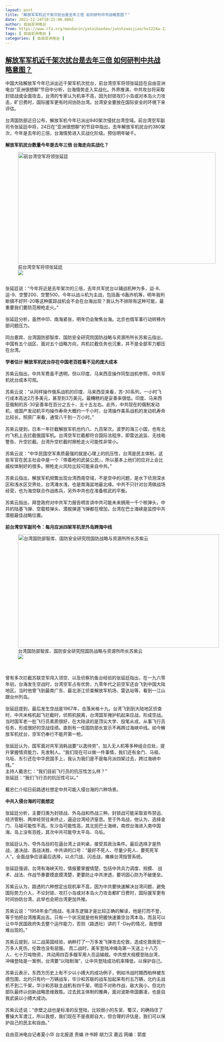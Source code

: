 ```yaml
---
layout: post
title: "解放军军机近千架次扰台是去年三倍 如何研判中共战略意图？"
date: 2021-12-24T10:21:00.000Z
author: 自由亚洲电台
from: https://www.rfa.org/mandarin/yataibaodao/junshiwaijiao/hx1224a-12242021052001.html
tags: [ 自由亚洲电台 ]
categories: [ 自由亚洲电台 ]
---
```

<!--1640341260000-->
[解放军军机近千架次扰台是去年三倍 如何研判中共战略意图？](https://www.rfa.org/mandarin/yataibaodao/junshiwaijiao/hx1224a-12242021052001.html)
------

<div>
<p>中国大陆解放军今年已派出近千架军机次扰台，前台湾空军将领张延廷在自由亚洲电台“亚洲很想聊”节目中分析，台海情势走入实战化。外界推演，中共攻台将采取封锁战或全面攻击，台湾的专家认为机率不高，因为封锁攻打小岛或对本岛火力攻击，旷日费时，国际援军更有时间协防台湾。台湾安全要放在国际安全的环境下来评估。<br/><br/>台湾国防部近日公布，解放军机今年已派出940架次侵扰台湾空域。前台湾空军副司令张延廷中将，24日在“亚洲很想聊”的节目中指出，去年解放军机扰台约380架次，今年是去年的三倍，台海情势进入实战化阶级。预估明年破千。<br/><br/><strong>解放军机扰台数量今年是去年三倍 台海走向实战化？</strong><br/><figure class="image-richtext image-inline captioned" style="width:622px;"><img alt="前台湾空军将领张延廷" height="350" src="https://www.rfa.org/mandarin/yataibaodao/junshiwaijiao/hx1224a-12242021052001.html/2.jpg/@@images/76caecf7-6970-4486-a0ca-92d94cf3e490.jpeg" title="2" width="622"/><figcaption class="image-caption">前台湾空军将领张延廷</figcaption><small></small><div id="zoomattribute"><a data-caption="前台湾空军将领张延廷" data-fancybox="" href="https://www.rfa.org/mandarin/yataibaodao/junshiwaijiao/hx1224a-12242021052001.html/2.jpg" id="single_image" title="前台湾空军将领张延廷"><img src="/++plone++rfa-resources/img/icon-zoom.png"/></a></div></figure><br/>张延廷说：“今年将近是去年架次的三倍，去年共军扰台以辅战机种为多，运-8、运-9、空警200、空警500，今年以战斗机为主战，包括轰-6轰炸机等，明年我判断搞不好歼-20等这种匿踪战机会不会在台海出现？我认为不排除有这种可能，最重要我们要防范擦枪走火。”<br/><br/>张延廷分析，虽然中印、南海紧张，明年仍会聚焦台海。北京也借军事行动转移内部问题压力。<br/><br/>同台嘉宾、台湾国防部智库、国防安全研究院国防战略与资源所所长苏紫云指出，中国有五个战区、面对五个战略方向，共机拦截任务也沉重，并不是全部军力都压在台湾。<br/><br/><strong>学者估计 解放军机扰台存在中国老百姓看不见的庞大成本</strong><br/><br/>苏紫云指出，中共军费虽不透明，但以印度、马来西亚操作同型战机参照，中共军机扰台成本可观。<br/><br/>苏紫云说：“从同样操作俄系战机的印度、马来西亚来看，苏-30系列，一小时飞行成本高达2万多美元，甚至到3万美元。最糟糕的是妥善率很低。印度、马来西亚俄制的苏-30妥善率在百分之五十、五十五左右。此外，中共现在的俄制发动机，或国产发动机平均操作寿命大概约一千小时，台湾操作美系战机的发动机寿命比较长，照原厂来看，通常八千到一万小时。”<br/><br/>苏紫云提到，日本一年拦截解放军机也约八、九百架次。波罗的海三小国，也有北约飞机上去拦截俄国军机。台湾空军拦截都符合国际法程序，即雷达追监、无线电警告、升空拦截。台湾升空栏截时擦枪走火可能性非常小。<br/><br/>苏紫云说：“中华民国空军素质最强的就是心理上的抗压性，台湾是民主体制，这些军官在民主社会中是一个『带着枪的武装公民』，所以基本上他们的应对上会比威权体制好的很多。擦枪走火风险比较可能来自中共。”<br/><br/>苏紫云指出，解放军机频繁出现台湾西南空域，不是空中的问题，是水下侦测深水区和浅水区交界处，台湾滩水浅，也是南海盆地最北缘。中共不只针对台湾做战场经营，也为海空联合作战练兵，另外中共也在准备核武的平衡。<br/><br/>苏紫云指出，拜登政府对中共军力报告明言讲中共可能未来拥用一千个核弹头，中共的陆基飞弹、空载核弹头、潜舰弹道飞弹都在增加，台湾在巴士海峡是监控中共潜舰最佳战略位置。<br/><br/><strong>前台湾空军副司令：每月应派四架军机至外岛跨海中线</strong></p><p><figure class="image-richtext image-inline captioned" style="width:633px;"><img alt="台湾国防部智库、国防安全研究院国防战略与资源所所长苏紫云" height="356" src="https://www.rfa.org/mandarin/yataibaodao/junshiwaijiao/hx1224a-12242021052001.html/3.jpg/@@images/953fbc9d-8a79-47f5-b397-e60a5fb5f20f.jpeg" title="3" width="633"/><figcaption class="image-caption">台湾国防部智库、国防安全研究院国防战略与资源所所长苏紫云</figcaption><small></small><div id="zoomattribute"><a data-caption="台湾国防部智库、国防安全研究院国防战略与资源所所长苏紫云" data-fancybox="" href="https://www.rfa.org/mandarin/yataibaodao/junshiwaijiao/hx1224a-12242021052001.html/3.jpg" id="single_image" title="台湾国防部智库、国防安全研究院国防战略与资源所所长苏紫云"><img src="/++plone++rfa-resources/img/icon-zoom.png"/></a></div></figure><br/><br/>曾有多次拦截苏联空军闯入领空、以及侦察钓鱼台经验的张延廷指出，在一九六零年初，台海发生空战时，台湾空军占有优势，九零年代之前空军还会飞到中国大陆地区。当时他曾飞到最南广东、最北浙江侦查解放军机场、雷达站等，看到一江山跟台州列岛。<br/><br/>张延廷提到，最后发生空战是1967年，击落米格十九。台湾飞到到大陆地区侦查时，中共米格机起飞拦截时，侦照机脱离，台湾国军掩护机起来应战，形成空战。当时国军老一批飞行员素质很好，在大陆读的是顶尖大学、投笔从戎，从事飞行员任务，形成很好的空战佳绩。直到有一任国防部长宣示不再跨过海峡中线。如今解放军机扰台，空军仍奉行不能开第一枪。<br/><br/>张延廷认为，国军面对共军消耗战要“以逸待劳”，加入无人机等多种组合应处，提升掌握情资能力，先发制人。“我们现在可以做一件事情，我们还有金门、马祖、乌坵、东引还在中华民国手上，我认为我们是不是每月派四架过去，跨过海峡中线。”<br/>主持人戴忠仁：“我们目前飞行员的抗压性怎么样？”<br/>张延廷：“我们飞行员的抗压性可以。”<br/><br/>戴忠仁介绍日前路透社想定中共可能入侵台海的六种场景。<br/><br/><strong>中共入侵台海的可能想定</strong><br/><br/>张延廷分析，主要归类为封锁战、外岛战和热战三种。封锁战可能采取宣布禁运、经济管制、两岸经贸往来终止，逼迫台湾经济窒息。至于外岛战，他认为，选择金门、马祖可能性不高。东沙岛可能性高，其北扼巴士海峡，南控台海进入南中国海，岛上没有百姓，其次中共可能夺太平岛、乌坵。<br/><br/>张延廷认为，夺外岛目的在逼台湾上谈判桌，接受其政治条件。最后选择才是热战，速决战、首战决胜，中共讲的口号：“最好不死人、尽量少死人、要死死军人”。全面战争应该最后选择，以点穴战、闪击战，瘫痪台湾指管系统。<br/><br/>张延廷强调，台湾有海峡天险，情报要掌握情楚，包括中共兵力调度、规模、 战术、战法、作战节奏要摸底摸清楚，更要防止中共渗透，要巩固心防为不破堡垒。 <br/><br/>苏紫云认为，路透的六种想定出现机率不高，因为中共要快速解决台湾问题，避免国际势力介入，不论封锁、攻打小岛或对本岛火力攻击都旷日费时，国际援军更有时间协防台湾，此举也会把台湾更加外推。<br/><br/>苏紫云说：“1958年金门炮战，毛泽东逻辑才是比较正确的解读，他是打而不登，等于怕把台湾推离出去。只有一个状况就是他有把握快速置空台湾本岛，而且可以让中华民国政府失去整个运作能力，否则（路透社）讲的Ｔ-Day的情况，我想很难出现的。”<br/><br/>苏紫云提到，以二战英国经验，纳粹打了一万多发飞弹攻击伦敦，造成伦敦居民一万多人死伤，伦敦也没有屈服。 而二战时，美军登陆冲绳岛第一天送上十八万人、七十万吨物资， 共动用四百多艘军用人员运输舰。中共想大规模登陆台湾，冲绳登陆是一案例，台湾要“以陆制海”，让中共登陆成功机率降低，以保护自己。<br/><br/>苏紫云表示，东西方历史上有不少以小搏大的成功例子，例如冷战时期西柏林被东德包围，北约只有约一万辆战车，华沙和苏联的战车加起来有约五万辆，北约主战机不到二千架，华沙和苏联主战机有四千架，明显不对称作战，敌大我小，但北约部队最终以创新战略思维致胜。过去民主体制的雅典，面对波斯帝国霸凌，也是自我武装以小搏大成功。<br/><br/>苏紫云还说：“赤壁之战也是标准的反登陆，比较弱小的东吴、蜀汉，的确挡住了曹操大军渡江，所以我想，我们现在不是夜郎自大，但合理的评估是，我们可以保护自己的民主和自由。”<br/><br/>自由亚洲电台记者夏小华 台北报道 责编 许书婷 胡力汉 嘉远 网编：郭度</p>
</div>
